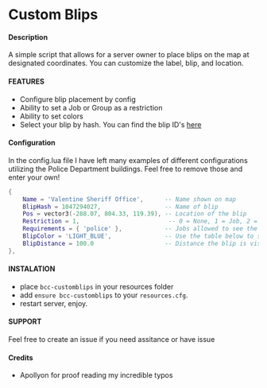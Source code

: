 # Custom Blips

#### Description

A simple script that allows for a server owner to place blips on the map at designated coordinates. You can customize the label, blip, and location.

#### FEATURES

- Configure blip placement by config
- Ability to set a Job or Group as a restriction
- Ability to set colors
- Select your blip by hash. You can find the blip ID's [here](https://github.com/femga/rdr3_discoveries/tree/master/useful_info_from_rpfs/textures/blips_mp)

#### Configuration

In the config.lua file I have left many examples of different configurations utilizing the Police Department buildings. Feel free to remove those and enter your own!

```lua
{
    Name = 'Valentine Sheriff Office',      -- Name shown on map
    BlipHash = 1047294027,                  -- Name of blip
    Pos = vector3(-288.07, 804.33, 119.39), -- Location of the blip
    Restriction = 1,                         -- 0 = None, 1 = Job, 2 = Group
    Requirements = { 'police' },            -- Jobs allowed to see the blip. {} for public
    BlipColor = 'LIGHT_BLUE',               -- Use the table below to select your color
    BlipDistance = 100.0                    -- Distance the blip is visible from. 0 for always visible
},
```

#### INSTALATION

- place `bcc-customblips` in your resources folder
- add `ensure bcc-customblips` to your `resources.cfg`.
- restart server, enjoy.

#### SUPPORT

Feel free to create an issue if you need assitance or have issue

#### Credits

- Apollyon for proof reading my incredible typos
